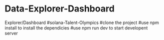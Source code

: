 # Data-Explorer-Dashboard
 Explorer/Dashboard #solana-Talent-Olympics
#clone the project
#use npm install to install the dependicies
#use npm run dev to start developent server
